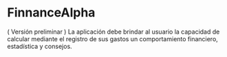 # FinnanceAlpha
( Versión preliminar ) La aplicación debe brindar al usuario la capacidad de calcular mediante el registro de sus gastos un comportamiento financiero, estadística y consejos.
